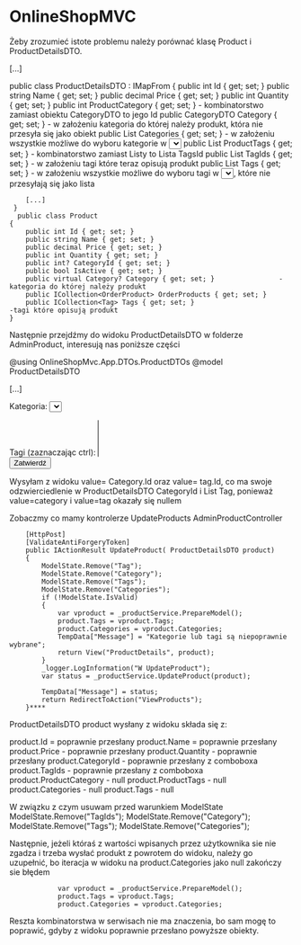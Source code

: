 # OnlineShopMVC

Żeby zrozumieć istote problemu należy porównać klasę Product i ProductDetailsDTO.


 [...]

 
 public class ProductDetailsDTO : IMapFrom<Product>
    {
        public int Id { get; set; }
        public string Name { get; set; }
        public decimal Price { get; set; }
        public int Quantity { get; set; }
        public int ProductCategory { get; set; }   - kombinatorstwo zamiast obiektu CategoryDTO to jego Id 
        public CategoryDTO Category { get; set; }  - w założeniu kategoria do której należy produkt, która nie przesyła się jako obiekt
        public List<CategoryDTO> Categories { get; set; } - w założeniu wszystkie możliwe do wyboru kategorie w <select></select>
        public List<int> ProductTags { get; set; }  - kombinatorstwo zamiast Listy<TagDTO> to Lista<int> TagsId 
        public List<TagDTO> TagIds { get; set; }   - w założeniu tagi które teraz opisują produkt 
        public List<TagDTO> Tags { get; set; }  - w założeniu wszystkie możliwe do wyboru tagi w <select></select>, które nie przesyłają się jako lista

        [...]
     }
      public class Product
    {
        public int Id { get; set; }
        public string Name { get; set; }
        public decimal Price { get; set; }
        public int Quantity { get; set; }
        public int? CategoryId { get; set; }
        public bool IsActive { get; set; }
        public virtual Category? Category { get; set; }                -kategoria do której należy produkt
        public ICollection<OrderProduct> OrderProducts { get; set; }
        public ICollection<Tag> Tags { get; set; }                               -tagi które opisują produkt
    }

Następnie przejdźmy do widoku ProductDetailsDTO w folderze AdminProduct, interesują nas poniższe części

@using OnlineShopMvc.App.DTOs.ProductDTOs
@model ProductDetailsDTO

[...]

<label for="category">Kategoria:</label>
       <select id="category" asp-for="ProductCategory">
            @foreach (var category in Model.Categories)
            {
                  <option value="@category.Id" selected="@(category.Id == Model.ProductCategory ? "selected" : null)">@category.Name</option>
            }
       </select>
        </div>
        <div>
            <label for="productTags">Tagi (zaznaczając ctrl):</label>
        <select asp-for="ProductTags" multiple>
            @foreach (var tag in Model.Tags)
            {
                <option value="@tag.Id" selected="@(Model.ProductTags.Any(t => t == tag.Id) ? "selected" : null)">@tag.Name</option>
            }
        </select>
        </div>
        <button type="submit">Zatwierdź</button>

Wysyłam z widoku value= Category.Id oraz value= tag.Id, co ma swoje odzwierciedlenie w ProductDetailsDTO CategoryId i List<int> Tag,
ponieważ value=category i value=tag okazały się nullem

Zobaczmy co mamy kontrolerze UpdateProducts AdminProductController

        [HttpPost]
        [ValidateAntiForgeryToken]
        public IActionResult UpdateProduct( ProductDetailsDTO product)
        {
            ModelState.Remove("Tag");
            ModelState.Remove("Category");
            ModelState.Remove("Tags");
            ModelState.Remove("Categories");
            if (!ModelState.IsValid)
            {
                var vproduct = _productService.PrepareModel();
                product.Tags = vproduct.Tags;
                product.Categories = vproduct.Categories;
                TempData["Message"] = "Kategorie lub tagi są niepoprawnie wybrane";
                return View("ProductDetails", product);
            }
            _logger.LogInformation("W UpdateProduct");
            var status = _productService.UpdateProduct(product);
       
            TempData["Message"] = status;
            return RedirectToAction("ViewProducts");
        }****

ProductDetailsDTO product wysłany z widoku składa się z:

product.Id = poprawnie przesłany
product.Name = poprawnie przesłany
product.Price - poprawnie przesłany 
product.Quantity - poprawnie przesłany
product.CategoryId - poprawnie przesłany z comboboxa
product.TagIds - poprawnie przesłany z comboboxa
product.ProductCategory - null
product.ProductTags - null
product.Categories - null
product.Tags - null

W związku z czym usuwam przed warunkiem ModelState 
            ModelState.Remove("TagIds");
            ModelState.Remove("Category");
            ModelState.Remove("Tags");
            ModelState.Remove("Categories");

Następnie, jeżeli któraś z wartości wpisanych przez użytkownika sie nie zgadza i trzeba wysłać produkt z powrotem do widoku, należy go uzupełnić,
bo iteracja w widoku na product.Categories jako null zakończy sie błędem
   
                var vproduct = _productService.PrepareModel();
                product.Tags = vproduct.Tags;
                product.Categories = vproduct.Categories;

Reszta kombinatorstwa w serwisach nie ma znaczenia, bo sam mogę to poprawić, gdyby z widoku poprawnie przesłano powyższe obiekty.

